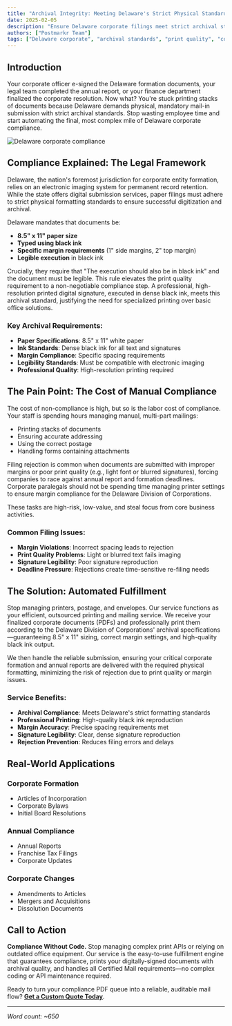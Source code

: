 ```yaml
---
title: "Archival Integrity: Meeting Delaware's Strict Physical Standards for Corporate Filing Print-and-Mail"
date: 2025-02-05
description: "Ensure Delaware corporate filings meet strict archival standards with professional print and mail services."
authors: ["Postmarkr Team"]
tags: ["Delaware corporate", "archival standards", "print quality", "corporate filings", "compliance"]
---
```


## Introduction

Your corporate officer e-signed the Delaware formation documents, your legal team completed the annual report, or your finance department finalized the corporate resolution. Now what? You're stuck printing stacks of documents because Delaware demands physical, mandatory mail-in submission with strict archival standards. Stop wasting employee time and start automating the final, most complex mile of Delaware corporate compliance.

![Delaware corporate compliance](/banner-images/default-banner.webp)

## Compliance Explained: The Legal Framework

Delaware, the nation's foremost jurisdiction for corporate entity formation, relies on an electronic imaging system for permanent record retention. While the state offers digital submission services, paper filings must adhere to strict physical formatting standards to ensure successful digitization and archival.

Delaware mandates that documents be:
- **8.5" x 11" paper size**
- **Typed using black ink**
- **Specific margin requirements** (1" side margins, 2" top margin)
- **Legible execution** in black ink

Crucially, they require that "The execution should also be in black ink" and the document must be legible. This rule elevates the print quality requirement to a non-negotiable compliance step. A professional, high-resolution printed digital signature, executed in dense black ink, meets this archival standard, justifying the need for specialized printing over basic office solutions.

### Key Archival Requirements:
- **Paper Specifications**: 8.5" x 11" white paper
- **Ink Standards**: Dense black ink for all text and signatures
- **Margin Compliance**: Specific spacing requirements
- **Legibility Standards**: Must be compatible with electronic imaging
- **Professional Quality**: High-resolution printing required

## The Pain Point: The Cost of Manual Compliance

The cost of non-compliance is high, but so is the labor cost of compliance. Your staff is spending hours managing manual, multi-part mailings:

- Printing stacks of documents
- Ensuring accurate addressing
- Using the correct postage
- Handling forms containing attachments

Filing rejection is common when documents are submitted with improper margins or poor print quality (e.g., light font or blurred signatures), forcing companies to race against annual report and formation deadlines. Corporate paralegals should not be spending time managing printer settings to ensure margin compliance for the Delaware Division of Corporations.

These tasks are high-risk, low-value, and steal focus from core business activities.

### Common Filing Issues:
- **Margin Violations**: Incorrect spacing leads to rejection
- **Print Quality Problems**: Light or blurred text fails imaging
- **Signature Legibility**: Poor signature reproduction
- **Deadline Pressure**: Rejections create time-sensitive re-filing needs

## The Solution: Automated Fulfillment

Stop managing printers, postage, and envelopes. Our service functions as your efficient, outsourced printing and mailing service. We receive your finalized corporate documents (PDFs) and professionally print them according to the Delaware Division of Corporations' archival specifications—guaranteeing 8.5" x 11" sizing, correct margin settings, and high-quality black ink output.

We then handle the reliable submission, ensuring your critical corporate formation and annual reports are delivered with the required physical formatting, minimizing the risk of rejection due to print quality or margin issues.

### Service Benefits:
- **Archival Compliance**: Meets Delaware's strict formatting standards
- **Professional Printing**: High-quality black ink reproduction
- **Margin Accuracy**: Precise spacing requirements met
- **Signature Legibility**: Clear, dense signature reproduction
- **Rejection Prevention**: Reduces filing errors and delays

## Real-World Applications

### Corporate Formation
- Articles of Incorporation
- Corporate Bylaws
- Initial Board Resolutions

### Annual Compliance
- Annual Reports
- Franchise Tax Filings
- Corporate Updates

### Corporate Changes
- Amendments to Articles
- Mergers and Acquisitions
- Dissolution Documents

## Call to Action

**Compliance Without Code.** Stop managing complex print APIs or relying on outdated office equipment. Our service is the easy-to-use fulfillment engine that guarantees compliance, prints your digitally-signed documents with archival quality, and handles all Certified Mail requirements—no complex coding or API maintenance required.

Ready to turn your compliance PDF queue into a reliable, auditable mail flow? **[Get a Custom Quote Today](https://postmarkr.com)**.

---

*Word count: ~650*